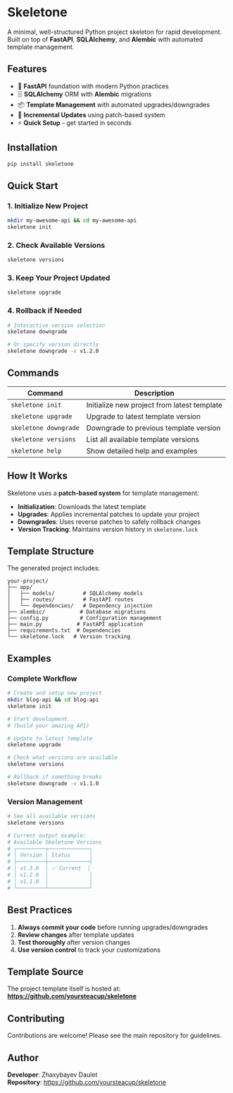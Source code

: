 # Skeletone

A minimal, well-structured Python project skeleton for rapid development.  
Built on top of **FastAPI**, **SQLAlchemy**, and **Alembic** with automated template management.

## Features

- 🚀 **FastAPI** foundation with modern Python practices
- 🗄️ **SQLAlchemy** ORM with **Alembic** migrations  
- 📦 **Template Management** with automated upgrades/downgrades
- 🔄 **Incremental Updates** using patch-based system
- ⚡ **Quick Setup** - get started in seconds

## Installation

```bash
pip install skeletone
```

## Quick Start

### 1. Initialize New Project
```bash
mkdir my-awesome-api && cd my-awesome-api
skeletone init
```

### 2. Check Available Versions
```bash
skeletone versions
```

### 3. Keep Your Project Updated
```bash
skeletone upgrade
```

### 4. Rollback if Needed
```bash
# Interactive version selection
skeletone downgrade

# Or specify version directly  
skeletone downgrade -v v1.2.0
```

## Commands

| Command | Description |
|---------|-------------|
| `skeletone init` | Initialize new project from latest template |
| `skeletone upgrade` | Upgrade to latest template version |
| `skeletone downgrade` | Downgrade to previous template version |
| `skeletone versions` | List all available template versions |
| `skeletone help` | Show detailed help and examples |

## How It Works

Skeletone uses a **patch-based system** for template management:

- **Initialization**: Downloads the latest template
- **Upgrades**: Applies incremental patches to update your project
- **Downgrades**: Uses reverse patches to safely rollback changes
- **Version Tracking**: Maintains version history in `skeletone.lock`

## Template Structure

The generated project includes:

```
your-project/
├── app/
│   ├── models/         # SQLAlchemy models
│   ├── routes/         # FastAPI routes
│   └── dependencies/   # Dependency injection
├── alembic/           # Database migrations
├── config.py          # Configuration management
├── main.py           # FastAPI application
├── requirements.txt  # Dependencies
└── skeletone.lock   # Version tracking
```

## Examples

### Complete Workflow
```bash
# Create and setup new project
mkdir blog-api && cd blog-api
skeletone init

# Start development...
# (build your amazing API)

# Update to latest template
skeletone upgrade

# Check what versions are available
skeletone versions

# Rollback if something breaks
skeletone downgrade -v v1.1.0
```

### Version Management
```bash
# See all available versions
skeletone versions

# Current output example:
# Available Skeletone Versions
# ┌─────────┬─────────────┐
# │ Version │ Status      │
# ├─────────┼─────────────┤
# │ v1.3.0  │ ✅ Current  │
# │ v1.2.0  │             │
# │ v1.1.0  │             │
# └─────────┴─────────────┘
```

## Best Practices

1. **Always commit your code** before running upgrades/downgrades
2. **Review changes** after template updates
3. **Test thoroughly** after version changes
4. **Use version control** to track your customizations

## Template Source

The project template itself is hosted at:  
**https://github.com/yoursteacup/skeletone**

## Contributing

Contributions are welcome! Please see the main repository for guidelines.

## Author

**Developer**: Zhaxybayev Daulet  
**Repository**: https://github.com/yoursteacup/skeletone